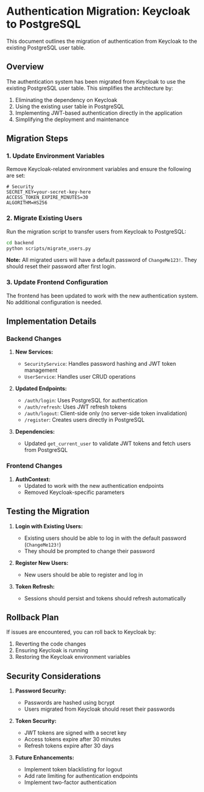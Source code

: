# Authentication Migration: Keycloak to PostgreSQL

This document outlines the migration of authentication from Keycloak to the existing PostgreSQL user table.

## Overview

The authentication system has been migrated from Keycloak to use the existing PostgreSQL user table. This simplifies the architecture by:

1. Eliminating the dependency on Keycloak
2. Using the existing user table in PostgreSQL
3. Implementing JWT-based authentication directly in the application
4. Simplifying the deployment and maintenance

## Migration Steps

### 1. Update Environment Variables

Remove Keycloak-related environment variables and ensure the following are set:

```
# Security
SECRET_KEY=your-secret-key-here
ACCESS_TOKEN_EXPIRE_MINUTES=30
ALGORITHM=HS256
```

### 2. Migrate Existing Users

Run the migration script to transfer users from Keycloak to PostgreSQL:

```bash
cd backend
python scripts/migrate_users.py
```

**Note:** All migrated users will have a default password of `ChangeMe123!`. They should reset their password after first login.

### 3. Update Frontend Configuration

The frontend has been updated to work with the new authentication system. No additional configuration is needed.

## Implementation Details

### Backend Changes

1. **New Services:**
   - `SecurityService`: Handles password hashing and JWT token management
   - `UserService`: Handles user CRUD operations

2. **Updated Endpoints:**
   - `/auth/login`: Uses PostgreSQL for authentication
   - `/auth/refresh`: Uses JWT refresh tokens
   - `/auth/logout`: Client-side only (no server-side token invalidation)
   - `/register`: Creates users directly in PostgreSQL

3. **Dependencies:**
   - Updated `get_current_user` to validate JWT tokens and fetch users from PostgreSQL

### Frontend Changes

1. **AuthContext:**
   - Updated to work with the new authentication endpoints
   - Removed Keycloak-specific parameters

## Testing the Migration

1. **Login with Existing Users:**
   - Existing users should be able to log in with the default password (`ChangeMe123!`)
   - They should be prompted to change their password

2. **Register New Users:**
   - New users should be able to register and log in

3. **Token Refresh:**
   - Sessions should persist and tokens should refresh automatically

## Rollback Plan

If issues are encountered, you can roll back to Keycloak by:

1. Reverting the code changes
2. Ensuring Keycloak is running
3. Restoring the Keycloak environment variables

## Security Considerations

1. **Password Security:**
   - Passwords are hashed using bcrypt
   - Users migrated from Keycloak should reset their passwords

2. **Token Security:**
   - JWT tokens are signed with a secret key
   - Access tokens expire after 30 minutes
   - Refresh tokens expire after 30 days

3. **Future Enhancements:**
   - Implement token blacklisting for logout
   - Add rate limiting for authentication endpoints
   - Implement two-factor authentication

